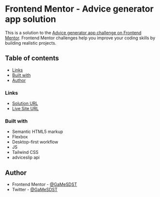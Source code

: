 # Frontend Mentor - Advice generator app solution

This is a solution to the [Advice generator app challenge on Frontend Mentor](https://www.frontendmentor.io/challenges/advice-generator-app-QdUG-13db). Frontend Mentor challenges help you improve your coding skills by building realistic projects.

## Table of contents

- [Links](#links)
- [Built with](#built-with)
- [Author](#author)

### Links

- [Solution URL](https://www.frontendmentor.io/solutions/advicegenerator-with-html-tailwind-and-js-with-adviceslip-api-9Bt5wb-zgt)
- [Live Site URL](https://gamesdst.github.io/advice-generator/)

### Built with

- Semantic HTML5 markup
- Flexbox
- Desktop-first workflow
- JS
- Tailwind CSS
- adviceslip api

## Author

- Frontend Mentor - [@GaMeSDST](https://www.frontendmentor.io/profile/GaMeSDST)
- Twitter - [@GaMeSDST](https://twitter.com/GaMeSDST)
